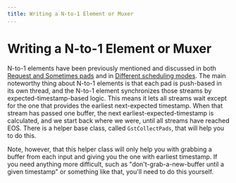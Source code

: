 ```yaml
---
title: Writing a N-to-1 Element or Muxer
...
```


# Writing a N-to-1 Element or Muxer

N-to-1 elements have been previously mentioned and discussed in both
[Request and Sometimes pads](pwg-advanced-request.md) and in
[Different scheduling modes](pwg-scheduling.md). The main noteworthy
thing about N-to-1 elements is that each pad is push-based in its own
thread, and the N-to-1 element synchronizes those streams by
expected-timestamp-based logic. This means it lets all streams wait
except for the one that provides the earliest next-expected timestamp.
When that stream has passed one buffer, the next
earliest-expected-timestamp is calculated, and we start back where we
were, until all streams have reached EOS. There is a helper base class,
called `GstCollectPads`, that will help you to do this.

Note, however, that this helper class will only help you with grabbing a
buffer from each input and giving you the one with earliest timestamp.
If you need anything more difficult, such as "don't-grab-a-new-buffer
until a given timestamp" or something like that, you'll need to do this
yourself.

